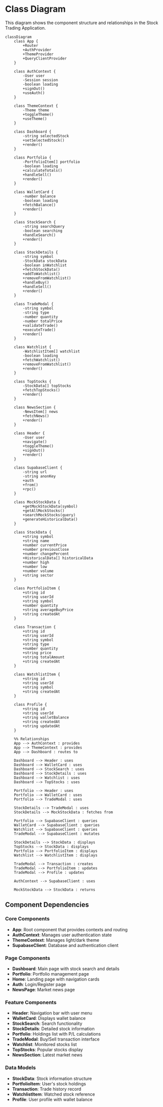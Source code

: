 # Class Diagram

This diagram shows the component structure and relationships in the Stock Trading Application.

```mermaid
classDiagram
    class App {
        +Router
        +AuthProvider
        +ThemeProvider
        +QueryClientProvider
    }
    
    class AuthContext {
        -User user
        -Session session
        -boolean loading
        +signOut()
        +useAuth()
    }
    
    class ThemeContext {
        -Theme theme
        +toggleTheme()
        +useTheme()
    }
    
    class Dashboard {
        -string selectedStock
        +setSelectedStock()
        +render()
    }
    
    class Portfolio {
        -PortfolioItem[] portfolio
        -boolean loading
        +calculateTotals()
        +handleSell()
        +render()
    }
    
    class WalletCard {
        -number balance
        -boolean loading
        +fetchBalance()
        +render()
    }
    
    class StockSearch {
        -string searchQuery
        -boolean searching
        +handleSearch()
        +render()
    }
    
    class StockDetails {
        -string symbol
        -StockData stockData
        -boolean inWatchlist
        +fetchStockData()
        +addToWatchlist()
        +removeFromWatchlist()
        +handleBuy()
        +handleSell()
        +render()
    }
    
    class TradeModal {
        -string symbol
        -string type
        -number quantity
        -number totalPrice
        +validateTrade()
        +executeTrade()
        +render()
    }
    
    class Watchlist {
        -WatchlistItem[] watchlist
        -boolean loading
        +fetchWatchlist()
        +removeFromWatchlist()
        +render()
    }
    
    class TopStocks {
        -StockData[] topStocks
        +fetchTopStocks()
        +render()
    }
    
    class NewsSection {
        -NewsItem[] news
        +fetchNews()
        +render()
    }
    
    class Header {
        -User user
        +navigate()
        +toggleTheme()
        +signOut()
        +render()
    }
    
    class SupabaseClient {
        -string url
        -string anonKey
        +auth
        +from()
        +rpc()
    }
    
    class MockStockData {
        +getMockStockData(symbol)
        +getAllMockStocks()
        +searchMockStocks(query)
        +generateHistoricalData()
    }
    
    class StockData {
        +string symbol
        +string name
        +number currentPrice
        +number previousClose
        +number changePercent
        +HistoricalData[] historicalData
        +number high
        +number low
        +number volume
        +string sector
    }
    
    class PortfolioItem {
        +string id
        +string userId
        +string symbol
        +number quantity
        +string averageBuyPrice
        +string createdAt
    }
    
    class Transaction {
        +string id
        +string userId
        +string symbol
        +string type
        +number quantity
        +string price
        +string totalAmount
        +string createdAt
    }
    
    class WatchlistItem {
        +string id
        +string userId
        +string symbol
        +string createdAt
    }
    
    class Profile {
        +string id
        +string userId
        +string walletBalance
        +string createdAt
        +string updatedAt
    }
    
    %% Relationships
    App --> AuthContext : provides
    App --> ThemeContext : provides
    App --> Dashboard : routes to
    
    Dashboard --> Header : uses
    Dashboard --> WalletCard : uses
    Dashboard --> StockSearch : uses
    Dashboard --> StockDetails : uses
    Dashboard --> Watchlist : uses
    Dashboard --> TopStocks : uses
    
    Portfolio --> Header : uses
    Portfolio --> WalletCard : uses
    Portfolio --> TradeModal : uses
    
    StockDetails --> TradeModal : uses
    StockDetails --> MockStockData : fetches from
    
    Portfolio --> SupabaseClient : queries
    WalletCard --> SupabaseClient : queries
    Watchlist --> SupabaseClient : queries
    TradeModal --> SupabaseClient : mutates
    
    StockDetails --> StockData : displays
    TopStocks --> StockData : displays
    Portfolio --> PortfolioItem : displays
    Watchlist --> WatchlistItem : displays
    
    TradeModal --> Transaction : creates
    TradeModal --> PortfolioItem : updates
    TradeModal --> Profile : updates
    
    AuthContext --> SupabaseClient : uses
    
    MockStockData --> StockData : returns
```

## Component Dependencies

### Core Components
- **App**: Root component that provides contexts and routing
- **AuthContext**: Manages user authentication state
- **ThemeContext**: Manages light/dark theme
- **SupabaseClient**: Database and authentication client

### Page Components
- **Dashboard**: Main page with stock search and details
- **Portfolio**: Portfolio management page
- **Home**: Landing page with navigation cards
- **Auth**: Login/Register page
- **NewsPage**: Market news page

### Feature Components
- **Header**: Navigation bar with user menu
- **WalletCard**: Displays wallet balance
- **StockSearch**: Search functionality
- **StockDetails**: Detailed stock information
- **Portfolio**: Holdings list with P/L calculations
- **TradeModal**: Buy/Sell transaction interface
- **Watchlist**: Monitored stocks list
- **TopStocks**: Popular stocks display
- **NewsSection**: Latest market news

### Data Models
- **StockData**: Stock information structure
- **PortfolioItem**: User's stock holdings
- **Transaction**: Trade history record
- **WatchlistItem**: Watched stock reference
- **Profile**: User profile with wallet balance
